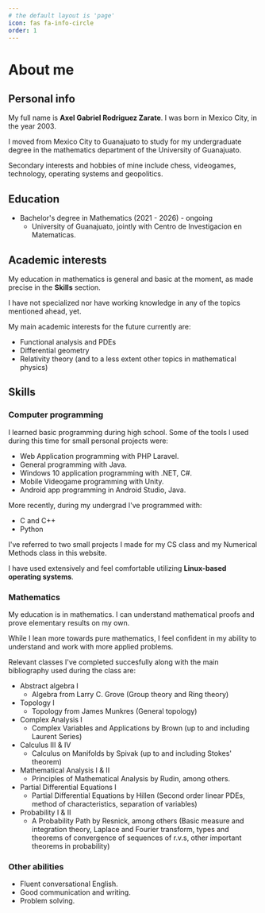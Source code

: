 ```yaml
---
# the default layout is 'page'
icon: fas fa-info-circle
order: 1
---
```


# About me

## Personal info
My full name is **Axel Gabriel Rodriguez Zarate**. I was born in Mexico City, in the year 2003.

I moved from Mexico City to Guanajuato to study for my undergraduate degree in the mathematics department of the University of Guanajuato.

Secondary interests and hobbies of mine include chess, videogames, technology, operating systems and geopolitics.

## Education

* Bachelor's degree in Mathematics (2021 - 2026) - ongoing
  * University of Guanajuato, jointly with Centro de Investigacion en Matematicas.

## Academic interests

My education in mathematics is general and basic at the moment, as made precise in the **Skills** section. 

I have not specialized nor have working knowledge in any of the topics mentioned ahead, yet.

My main academic interests for the future currently are:
* Functional analysis and PDEs
* Differential geometry
* Relativity theory (and to a less extent other topics in mathematical physics)

## Skills
### Computer programming

I learned basic programming during high school. Some of the tools I used during this time for small personal projects were:

* Web Application programming with PHP Laravel.
* General programming with Java.
* Windows 10 application programming with .NET, C#.
* Mobile Videogame programming with Unity.
* Android app programming in Android Studio, Java.

More recently, during my undergrad I've programmed with:
* C and C++
* Python

I've referred to two small projects I made for my CS class and my Numerical Methods class in this website.

I have used extensively and feel comfortable utilizing  **Linux-based operating systems**.

### Mathematics
My education is in mathematics. I can understand mathematical proofs and prove elementary results on my own.

While I lean more towards pure mathematics, I feel confident in my ability to understand and work with more applied problems.

Relevant classes I've completed succesfully along with the main bibliography used during the class are:
* Abstract algebra I
	*  Algebra from Larry C. Grove (Group theory and Ring theory)
* Topology I 
	* Topology from James Munkres (General topology)
* Complex Analysis I
	* Complex Variables and Applications by Brown (up to and including Laurent Series)
* Calculus III & IV
	* Calculus on Manifolds by Spivak (up to and including Stokes' theorem)
* Mathematical Analysis I & II
	* Principles of Mathematical Analysis by Rudin, among others.
* Partial Differential Equations I
	* Partial Differential Equations by Hillen (Second order linear PDEs, method of characteristics, separation of variables)
* Probability I & II
	* A Probability Path by Resnick, among others (Basic measure and integration theory, Laplace and Fourier transform, types and theorems of convergence of sequences of r.v.s, other important theorems in probability)


### Other abilities

* Fluent conversational English.
* Good communication and writing.
*  Problem solving.